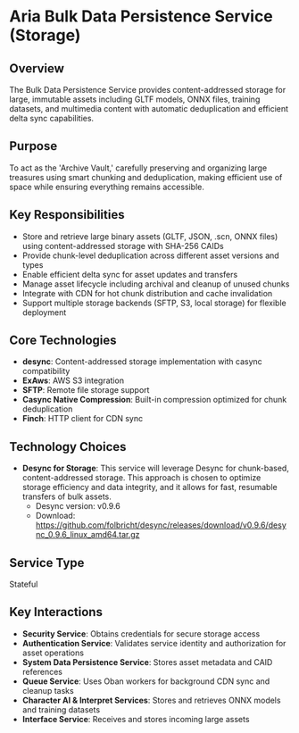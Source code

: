 # Aria Bulk Data Persistence Service (Storage)

## Overview

The Bulk Data Persistence Service provides content-addressed storage for large, immutable assets including GLTF models, ONNX files, training datasets, and multimedia content with automatic deduplication and efficient delta sync capabilities.

## Purpose

To act as the 'Archive Vault,' carefully preserving and organizing large treasures using smart chunking and deduplication, making efficient use of space while ensuring everything remains accessible.

## Key Responsibilities

- Store and retrieve large binary assets (GLTF, JSON, .scn, ONNX files) using content-addressed storage with SHA-256 CAIDs
- Provide chunk-level deduplication across different asset versions and types
- Enable efficient delta sync for asset updates and transfers
- Manage asset lifecycle including archival and cleanup of unused chunks
- Integrate with CDN for hot chunk distribution and cache invalidation
- Support multiple storage backends (SFTP, S3, local storage) for flexible deployment

## Core Technologies

- **desync**: Content-addressed storage implementation with casync compatibility
- **ExAws**: AWS S3 integration
- **SFTP**: Remote file storage support
- **Casync Native Compression**: Built-in compression optimized for chunk deduplication
- **Finch**: HTTP client for CDN sync

## Technology Choices

- **Desync for Storage**: This service will leverage Desync for chunk-based, content-addressed storage. This approach is chosen to optimize storage efficiency and data integrity, and it allows for fast, resumable transfers of bulk assets.
  - Desync version: v0.9.6
  - Download: <https://github.com/folbricht/desync/releases/download/v0.9.6/desync_0.9.6_linux_amd64.tar.gz>

## Service Type

Stateful

## Key Interactions

- **Security Service**: Obtains credentials for secure storage access
- **Authentication Service**: Validates service identity and authorization for asset operations
- **System Data Persistence Service**: Stores asset metadata and CAID references
- **Queue Service**: Uses Oban workers for background CDN sync and cleanup tasks
- **Character AI & Interpret Services**: Stores and retrieves ONNX models and training datasets
- **Interface Service**: Receives and stores incoming large assets